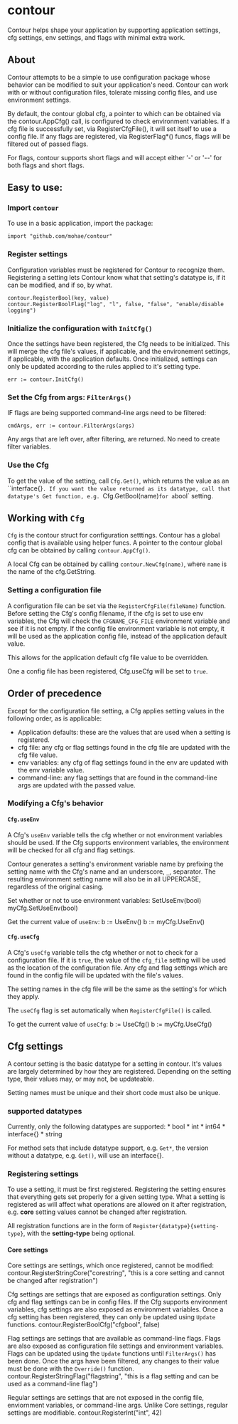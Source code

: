 contour
=======
Contour helps shape your application by supporting application settings, cfg settings, env settings, and flags with minimal extra work.

## About
Contour attempts to be a simple to use configuration package whose behavior can be modified to suit your application's need.  Contour can work with or without configuration files, tolerate missing config files, and use environment settings.

By default, the contour global cfg, a pointer to which can be obtained via the contour.AppCfg() call, is configured to check environment variables. If a cfg file is successfully set, via RegisterCfgFile(), it will set itself to use a config file.  If any flags are registered, via RegisterFlag*() funcs, flags will be filtered out of passed flags.

For flags, contour supports short flags and will accept either '-' or '--' for both flags and short flags.

## Easy to use:
### Import `contour`
To use in a basic application, import the package:

	import "github.com/mohae/contour"

### Register settings
Configuration variables must be registered for Contour to recognize them. Registering a setting lets Contour know what that setting's datatype is, if it can be modified, and if so, by what. 

    contour.RegisterBool(key, value)
    contour.RegisterBoolFlag("log", "l", false, "false", "enable/disable logging")
	
### Initialize the configuration with `InitCfg()`
Once the settings have been registered, the Cfg needs to be initialized. This will merge the cfg file's values, if applicable, and the environement settings, if applicable, with the application defaults. Once initialized, settings can only be updated according to the rules applied to it's setting type.

    err := contour.InitCfg()
	
### Set the Cfg from args: `FilterArgs()`
IF flags are being supported command-line args need to be filtered:

    cmdArgs, err := contour.FilterArgs(args)
	
Any args that are left over, after filtering, are returned. No need to create filter variables.

### Use the Cfg
To get the value of the setting, call `Cfg.Get()`, which returns the value as an ``interface{}`. If you want the value returned as its datatype, call that datatype's Get function, e.g. `Cfg.GetBool(name)` for a `bool` setting.

## Working with `Cfg`
`Cfg` is the contour struct for configuration setttings. Contour has a global config that is available using helper funcs. A pointer to the contour global cfg can be obtained by calling `contour.AppCfg()`.

A local Cfg can be obtained by calling `contour.NewCfg(name)`, where `name` is the name of the cfg.GetString.

### Setting a configuration file
A configuration file can be set via the `RegisterCfgFile(fileName)` function. Before setting the Cfg's config filename, if the cfg is set to use env variables, the Cfg will check the `CFGNAME_CFG_FILE` environment variable and see if it is not empty. If the config file environment variable is not empty, it will be used as the application config file, instead of the application default value. 

This allows for the application default cfg file value to be overridden.

One a config file has been registered, Cfg.useCfg will be set to `true`.

## Order of precedence
Except for the configuration file setting, a Cfg applies setting values in the following order, as is applicable:

* Application defaults: these are the values that are used when a setting is registered.
* cfg file: any cfg or flag settings found in the cfg file are updated with the cfg file value.
* env variables: any cfg of flag settings found in the env are updated with the env variable value.
* command-line: any flag settings that are found in the command-line args are updated with the passed value.

### Modifying a Cfg's behavior
#### `Cfg.useEnv`
A Cfg's `useEnv` variable tells the cfg whether or not environment variables should be used. If the Cfg supports environment variables, the environment will be checked for all cfg and flag settings. 

Contour generates a setting's environment variable name by prefixing the setting name with the Cfg's name and an underscore,  `_`, separator. The resulting environment setting name will also be in all UPPERCASE, regardless of the original casing.
    
Set whether or not to use environment variables:
    SetUseEnv(bool)
	myCfg.SetUseEnv(bool)
	
Get the current value of `useEnv`:
    b := UseEnv()
	b := myCfg.UseEnv()
	
#### `Cfg.useCfg`
A Cfg's `useCfg` variable tells the cfg whether or not to check for a configuration file. If it is `true`, the value of the `cfg_file` setting will be used as the location of the configuration file. Any cfg and flag settings which are found in the config file will be updated with the file's values. 

The setting names in the cfg file will be the same as the setting's for which they apply.

The `useCfg` flag is set automatically when `RegisterCfgFile()` is called.

To get the current value of `useCfg`:
    b := UseCfg()
    b := myCfg.UseCfg()

## Cfg settings
A contour setting is the basic datatype for a setting in contour. It's values are largely determined by how they are registered. Depending on the setting type, their values may, or may not, be updateable. 

Setting names must be unique and their short code must also be unique.
### supported datatypes
Currently, only the following datatypes are supported:
	* bool
	* int
	* int64
	* interface{}
	* string

For method sets that include datatype support, e.g. `Get*`, the version without a datatype, e.g. `Get()`, will use an interface{}.

### Registering settings
To use a setting, it must be first registered. Registering the setting ensures that everything gets set properly for a given setting type. What a setting is registered as will affect what operations are allowed on it after registration, e.g. __core__ setting values cannot be changed after registration.

All registration functions are in the form of `Register{datatype}{setting-type}`, with the __setting-type__ being optional.

#### Core settings
Core settings are settings, which once registered, cannot be modified: 
	contour.RegisterStringCore("corestring", "this is a core setting and cannot be changed after registration")
	
Cfg settings are settings that are exposed as configuration settings. Only cfg and flag settings can be in config files. If the Cfg supports environment variables, cfg settings are also exposed as environment variables. Once a cfg setting has been registered, they can only be updated using `Update` functions.
	contour.RegisterBoolCfg("cfgbool", false)
	
Flag settings are settings that are available as command-line flags. Flags are also exposed as configuration file settings and environment variables. Flags can be updated using the `Update` functions until `FilterArgs()` has been done. Once the args have been filtered, any changes to their value must be done with the `Override()` function.
	contour.RegisterStringFlag("flagstring", "this is a flag setting and can be used as a command-line flag")

Regular settings are settings that are not exposed in the config file, enviornment variables, or command-line args. Unlike Core settings, regular settings are modifiable.
	contour.RegisterInt("int", 42)

